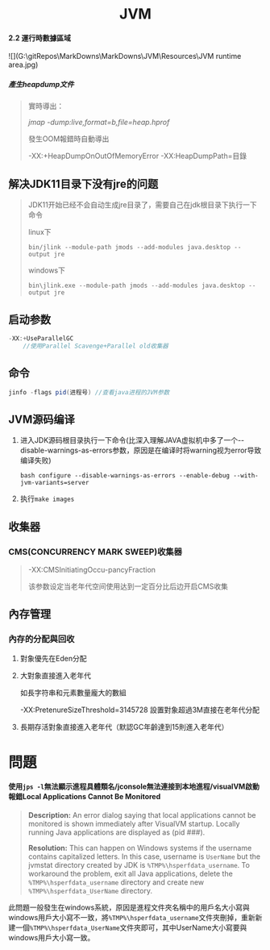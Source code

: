 <h1 align="center">JVM</h1>



#### 2.2 運行時數據區域

![](G:\gitRepos\MarkDowns\MarkDowns\JVM\Resources\JVM runtime area.jpg)

























##### 產生heapdump文件

> 實時導出：
>
> *jmap -dump:live,format=b,file=heap.hprof <pid>*
>
> 發生OOM報錯時自動導出
>
> -XX:+HeapDumpOnOutOfMemoryError -XX:HeapDumpPath=目錄





## 解决JDK11目录下没有jre的问题

> JDK11开始已经不会自动生成jre目录了，需要自己在jdk根目录下执行一下命令
>
> linux下
>
> `bin/jlink --module-path jmods --add-modules java.desktop --output jre`
>
> windows下
>
> `bin\jlink.exe --module-path jmods --add-modules java.desktop --output jre`



## 启动参数

```java
-XX:+UseParallelGC
    //使用Parallel Scavenge+Parallel old收集器
```



## 命令

```java
jinfo -flags pid(进程号) //查看java进程的JVM参数
```



## JVM源码编译

1. 进入JDK源码根目录执行一下命令(比深入理解JAVA虚拟机中多了一个--disable-warnings-as-errors参数，原因是在编译时将warning视为error导致编译失败)

   `bash configure --disable-warnings-as-errors --enable-debug --with-jvm-variants=server`

2. 执行`make images`



## 收集器

### CMS(CONCURRENCY MARK SWEEP)收集器

> -XX:CMSInitiatingOccu-pancyFraction  
>
> 该参数设定当老年代空间使用达到一定百分比后边开启CMS收集



## 內存管理

### 內存的分配與回收

1. 對象優先在Eden分配

2. 大對象直接進入老年代

   如長字符串和元素數量龐大的數組

   -XX:PretenureSizeThreshold=3145728  設置對象超過3M直接在老年代分配

   

3. 長期存活對象直接進入老年代（默認GC年齡達到15則進入老年代）



# 問題

#### 使用`jps -l`無法顯示進程具體類名/jconsole無法連接到本地進程/visualVM啟動報錯Local Applications Cannot Be Monitored

> **Description:** An error dialog saying that local applications cannot be monitored is shown immediately after VisualVM startup. Locally running Java applications are displayed as <Unknown Application> (pid ###).
>
> **Resolution:** This can happen on Windows systems if the username contains capitalized letters. In this case, username is `UserName` but the jvmstat directory created by JDK is `%TMP%\hsperfdata_username`. To workaround the problem, exit all Java applications, delete the `%TMP%\hsperfdata_username` directory and create new `%TMP%\hsperfdata_UserName` directory.

此問題一般發生在windows系統，原因是進程文件夾名稱中的用戶名大小寫與windows用戶大小寫不一致，將`%TMP%\hsperfdata_username`文件夾刪掉，重新新建一個`%TMP%\hsperfdata_UserName`文件夾即可，其中UserName大小寫要與windows用戶大小寫一致。

